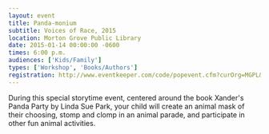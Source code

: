 ```yaml
---
layout: event
title: Panda-monium
subtitle: Voices of Race, 2015
location: Morton Grove Public Library
date: 2015-01-14 00:00:00 -0600
times: 6:00 p.m.
audiences: ['Kids/Family']
types: ['Workshop', 'Books/Authors']
registration: http://www.eventkeeper.com/code/popevent.cfm?curOrg=MGPL&curApp=events&eID=3876537&thisDate=NO_DATE
---
```

During this special storytime event, centered around the book Xander's Panda Party by Linda Sue Park, your child will create an animal mask of their choosing, stomp and clomp in an animal parade, and participate in other fun animal activities.
